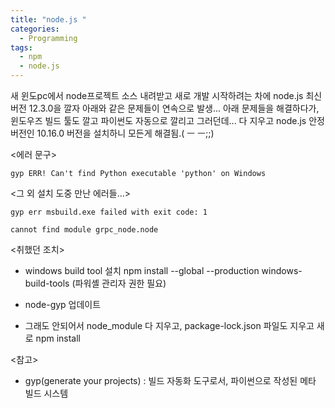 ```yaml
---
title: "node.js "
categories:
  - Programming
tags:
  - npm
  - node.js
---
```


새 윈도pc에서 node프로젝트 소스 내려받고 새로 개발 시작하려는 차에
node.js 최신버전 12.3.0을 깔자 아래와 같은 문제들이 연속으로 발생...
아래 문제들을 해결하다가, 윈도우즈 빌드 툴도 깔고 파이썬도 자동으로 깔리고 그러던데...
다 지우고 node.js 안정버전인 10.16.0 버전을 설치하니 모든게 해결됨.( ㅡ ㅡ;;)

<에러 문구>
```
gyp ERR! Can't find Python executable 'python' on Windows
```

<그 외 설치 도중 만난 에러들...>
```
gyp err msbuild.exe failed with exit code: 1
```

```
cannot find module grpc_node.node
```


<취했던 조치>
* windows build tool 설치
npm install --global --production windows-build-tools
(파워셸 관리자 권한 필요)

* node-gyp 업데이트

* 그래도 안되어서
node_module 다 지우고,  package-lock.json 파일도 지우고 새로 npm install

<참고>
* gyp(generate your projects) :  빌드 자동화 도구로서, 파이썬으로 작성된 메타 빌드 시스템
